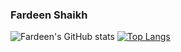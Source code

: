 ### Fardeen Shaikh

![Fardeen's GitHub stats](https://github-readme-stats.vercel.app/api?username=Fardeen74&show_icons=true&theme=radical&include_all_commits=true)
[![Top Langs](https://github-readme-stats.vercel.app/api/top-langs/?username=Fardeen74&layout=donut)](https://github.com/anuraghazra/github-readme-stats)

<!--
**Fardeen74/Fardeen74** is a ✨ _special_ ✨ repository because its `README.md` (this file) appears on your GitHub profile.

Here are some ideas to get you started:

- 🔭 I’m currently working on ...
- 🌱 I’m currently learning ...
- 👯 I’m looking to collaborate on ...
- 🤔 I’m looking for help with ...
- 💬 Ask me about ...
- 📫 How to reach me: ...
- 😄 Pronouns: ...
- ⚡ Fun fact: ...
-->
